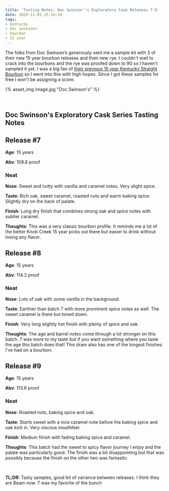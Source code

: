 ```yaml
---
title: 'Tasting Notes: Doc Swinson''s Exploratory Cask Releases 7-9'
date: 2020-11-05 15:10:19
tags:
- kentucky
- doc swinsons
- bourbon
- 15 year
---
```


The folks from Doc Swinson’s generously sent me a sample kit with 3 of their new 15 year bourbon releases and their new rye. I couldn't wait to crack into the bourbons and the rye was proofed down to 90 so I haven't sampled it yet. I was a big fan of [their previous 15 year Kentucky Straight Bourbon](https://atxbourbon.com/2020/04/30/Review-229-Doc-Swinson-s-15-Year/) so I went into this with high hopes. Since I got these samples for free I won't be assigning a score.

{% asset_img image.jpg "Doc Swinson's" %}

&nbsp;

## Doc Swinson's Exploratory Cask Series Tasting Notes

## Release #7

**Age**: 15 years

**Abv**: 109.8 proof

### Neat
**Nose**: Sweet and nutty with vanilla and caramel notes. Very slight spice.

**Taste**: Rich oak, sweet caramel, roasted nuts and warm baking spice. Slightly dry on the back of palate.

**Finish**: Long dry finish that combines strong oak and spice notes with subtler caramel.

**Thoughts**: This was a very classic bourbon profile. It reminds me a lot of the better Knob Creek 15 year picks out there but easier to drink without losing any flavor.


## Release #8

**Age**: 15 years

**Abv**: 114.2 proof

### Neat
**Nose**: Lots of oak with some vanilla in the background.

**Taste**: Earthier than batch 7 with more prominent spice notes as well. The sweet caramel is there but toned down. 

**Finish**: Very long slightly hot finish with plenty of spice and oak.

**Thoughts**: The age and barrel notes come through a lot stronger on this batch. 7 was more to my taste but if you want something where you taste the age this batch does that! This dram also has one of the longest finishes I've had on a bourbon.


## Release #9

**Age**: 15 years

**Abv**: 113.8 proof

### Neat
**Nose**: Roasted nuts, baking spice and oak.

**Taste**: Starts sweet with a nice caramel note before the baking spice and oak kick in. Very viscous mouthfeel. 

**Finish**: Medium finish with fading baking spice and caramel.

**Thoughts**: This batch had the sweet to spicy flavor journey I enjoy and the palate was particularly good. The finish was a bit disappointing but that was possibly because the finish on the other two was fantastic.

&nbsp;

**TL;DR:** Tasty samples, good bit of variance between releases. I think they are Beam now. 7 was my favorite of the bunch
